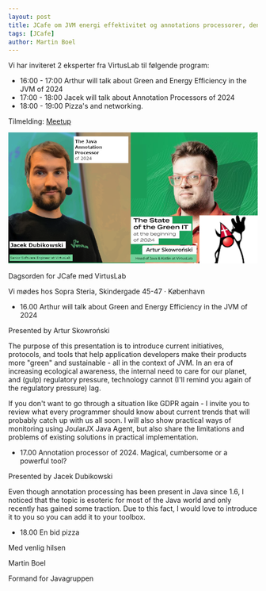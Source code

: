 ```yaml
---
layout: post
title: JCafe om JVM energi effektivitet og annotations processorer, den 22. maj 2024 kl 16-19 
tags: [JCafe]
author: Martin Boel
---
```


Vi har inviteret 2 eksperter fra VirtusLab til følgende program:

* 16:00 - 17:00 Arthur will talk about Green and Energy Efficiency in the JVM of 2024
* 17:00 - 18:00 Jacek will talk about Annotation Processors of 2024
* 18:00 - 19:00 Pizza's and networking.


Tilmelding: [Meetup](https://www.meetup.com/copenhagen-javagruppen-meetup/events/300285095)

<p align="center">
  <img src="/assets/img/posts/2024/2024-04-arthur.png">
</p>

Dagsorden for JCafe med VirtusLab

Vi mødes hos Sopra Steria, Skindergade 45-47 · København

* 16.00 Arthur will talk about Green and Energy Efficiency in the JVM of 2024

Presented by Artur Skowroński

The purpose of this presentation is to introduce current initiatives, protocols, and tools that help application developers make their products more "green" and sustainable - all in the context of JVM.
In an era of increasing ecological awareness, the internal need to care for our planet, and (gulp) regulatory pressure, technology cannot (I'll remind you again of the regulatory pressure) lag.

If you don't want to go through a situation like GDPR again - I invite you to review what every programmer should know about current trends that will probably catch up with us all soon. I will also show practical ways of monitoring using JoularJX Java Agent, but also share the limitations and problems of existing solutions in practical implementation.


* 17.00 Annotation processor of 2024. Magical, cumbersome or a powerful tool?

Presented by Jacek Dubikowski

Even though annotation processing has been present in Java since 1.6, I noticed that the topic is esoteric for most of the Java world and only recently has gained some traction. Due to this fact, I would love to introduce it to you so you can add it to your toolbox.


* 18.00 En bid pizza 


Med venlig hilsen

Martin Boel

Formand for Javagruppen
